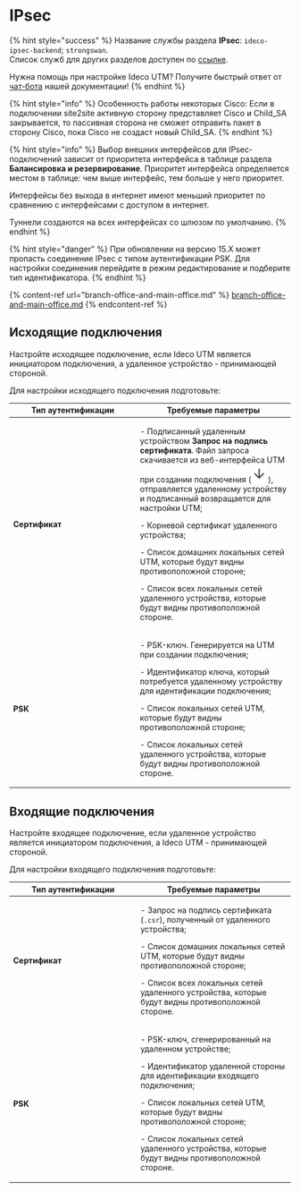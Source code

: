 # IPsec

{% hint style="success" %}
Название службы раздела **IPsec**: `ideco-ipsec-backend`; `strongswan`. \
Список служб для других разделов доступен по [ссылке](../../server-management/terminal.md).

Нужна помощь при настройке Ideco UTM? Получите быстрый ответ от [чат-бота](https://gpt-docs.ideco.ru/) нашей документации!
{% endhint %}

{% hint style="info" %}
Особенность работы некоторых Cisco: Если в подключении site2site активную сторону представляет Cisco и Child_SA закрывается, то пассивная сторона не сможет отправить пакет в сторону Cisco, пока Cisco не создаст новый Child_SA.
{% endhint %}

{% hint style="info" %}
Выбор внешних интерфейсов для IPsec-подключений зависит от приоритета интерфейса в таблице раздела **Балансировка и резервирование**. Приоритет интерфейса определяется местом в таблице: чем выше интерфейс, тем больше у него приоритет. 

Интерфейсы без выхода в интернет имеют меньший приоритет по сравнению с интерфейсами с доступом в интернет. 

Туннели создаются на всех интерфейсах со шлюзом по умолчанию.
{% endhint %}

{% hint style="danger" %}
При обновлении на версию 15.Х может пропасть соединение IPsec с типом аутентификации PSK. Для настройки соединения перейдите в режим редактирование и подберите тип идентификатора.
{% endhint %}

{% content-ref url="branch-office-and-main-office.md" %}
[branch-office-and-main-office.md](branch-office-and-main-office.md)
{% endcontent-ref %}

## Исходящие подключения

Настройте исходящее подключение, если Ideco UTM является инициатором подключения, а удаленное устройство - принимающей стороной.

Для настройки исходящего подключения подготовьте:

<table><thead><tr><th width="213">Тип аутентификации</th><th>Требуемые параметры</th></tr></thead><tbody><tr><td><strong>Сертификат</strong></td><td><p>- Подписанный удаленным устройством <strong>Запрос на подпись сертификата</strong>. Файл запроса скачивается из веб-интерфейса UTM при создании подключения (<img src="../../../.gitbook/assets/icon-down.png" alt="">), отправляется удаленному устройству и подписанный возвращается для настройки UTM;</p><p>- Корневой сертификат удаленного устройства;</p><p>- Список домашних локальных сетей UTM, которые будут видны противоположной стороне;</p><p>- Список всех локальных сетей удаленного устройства, которые будут видны противоположной стороне.</p></td></tr><tr><td><strong>PSK</strong></td><td><p>- PSK-ключ. Генерируется на UTM при создании подключения;</p><p>- Идентификатор ключа, который потребуется удаленному устройству для идентификации подключения;</p><p>- Список локальных сетей UTM, которые будут видны противоположной стороне;</p><p>- Список локальных сетей удаленного устройства, которые будут видны противоположной стороне.</p></td></tr></tbody></table>

## Входящие подключения

Настройте входящее подключение, если удаленное устройство является инициатором подключения, а Ideco UTM - принимающей стороной.

Для настройки входящего подключения подготовьте:

<table><thead><tr><th width="214">Тип аутентификации</th><th>Требуемые параметры</th></tr></thead><tbody><tr><td><strong>Сертификат</strong></td><td><p>- Запрос на подпись сертификата (<code>.csr</code>), полученный от удаленного устройства;</p><p>- Список домашних локальных сетей UTM, которые будут видны противоположной стороне;</p><p>- Список всех локальных сетей удаленного устройства, которые будут видны противоположной стороне.</p></td></tr><tr><td><strong>PSK</strong></td><td><p>- PSK-ключ, сгенерированный на удаленном устройстве;</p><p>- Идентификатор удаленной стороны для идентификации входящего подключения;</p><p>- Список локальных сетей UTM, которые будут видны противоположной стороне;</p><p>- Список локальных сетей удаленного устройства, которые будут видны противоположной стороне.</p></td></tr></tbody></table>
